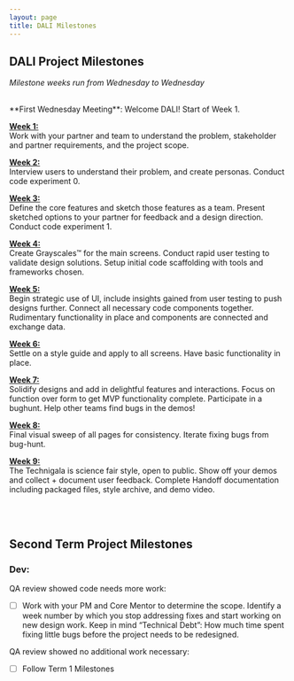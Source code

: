 ```yaml
---
layout: page
title: DALI Milestones
---
```



## DALI Project Milestones

*Milestone weeks run from Wednesday to Wednesday*

<br>
**First Wednesday Meeting**: Welcome DALI! Start of Week 1.

[**Week 1:**](week01/)<br>
Work with your partner and team to understand the problem, stakeholder and partner requirements, and the project scope.


[**Week 2:**](week02/)<br>
Interview users to understand their problem, and create personas. Conduct code experiment 0.


[**Week 3:**](week03/)<br>
Define the core features and sketch those features as a team. Present sketched options to your partner for feedback and a design direction. Conduct code experiment 1.


[**Week 4:**](week04/)<br>
Create Grayscales™ for the main screens. Conduct rapid user testing to validate design solutions. Setup initial code scaffolding with tools and frameworks chosen.


[**Week 5:**](week05/)<br>
Begin strategic use of UI, include insights gained from user testing to push designs further. Connect all necessary code components together. Rudimentary functionality in place and components are connected and exchange data.


[**Week 6:**](week06/)<br>
Settle on a style guide and apply to all screens. Have basic functionality in place.


[**Week 7:**](week07/)<br>
Solidify designs and add in delightful features and interactions. Focus on function over form to get MVP functionality complete. Participate in a bughunt. Help other teams find bugs in the demos!


[**Week 8:**](week08/)<br>
Final visual sweep of all pages for consistency. Iterate fixing bugs from bug-hunt.


[**Week 9:**](week09/)<br>
The Technigala is science fair style, open to public. Show off your demos and collect + document user feedback. Complete Handoff documentation including packaged files, style archive, and demo video.

<br>
<br>


## Second Term Project Milestones

### Dev:
QA review showed code needs more work:
* [ ] Work with your PM and Core Mentor to determine the scope. Identify a week number by which you stop addressing fixes and start working on new design work. Keep in mind “Technical Debt”: How much time spent fixing little bugs before the project needs to be redesigned.

QA review showed no additional work necessary:
* [ ] Follow Term 1 Milestones

